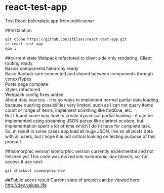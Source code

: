 # react-test-app
Test React boilerplate app from publicsonar

##Instalation
```bash
git clone https://github.com/ifElser/react-test-app.git
cd react-test-app
npm i
```

##current state
Webpack refactored to client side only rendering.
Client routing ready.  
Basics components hierarchy ready  
Basic Baobab sore connected and shared between components through conextTypes  
Posts page complete  
Styles refactored  
Webpack config fixes added  
About data sources - it is no ways to implement normal partial data loading, because queriing possibilities very limited, such as I can not query items count or range of items, implement somthing like findOne, etc.  
But I found some way how to create dynamical partial loading - it can be implemented using streaming JSON parser like clarinet or oboe, but implementation spent a lot of time which I do`nt have for complete task.  
So, in result in some cases app load all huge JSON, like an all posts data with all users, but I hope it is not critical looking on testing purpose of this product.
    

##Isomorphic version
Isomorphic version currently experimental and not finished yet
This code was moved into *isomorphic-dev* btanch, so, for access it use next:
```bash
git checkout isomorphic-dev
```

##Public acces result
Current state of project can be viewed here: http://dev.values.life
